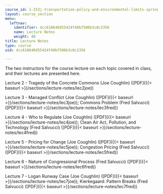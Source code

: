 ```yaml
---
course_id: 1-253j-transportation-policy-and-environmental-limits-spring-2004
layout: course_section
menu:
  leftnav:
    identifier: dcc618640d55424f48b7506b3c8c2356
    name: Lecture Notes
    weight: 40
title: Lecture Notes
type: course
uid: dcc618640d55424f48b7506b3c8c2356

---
```


The two instructors for the course lecture on each topic covered in class, and their lectures are presented here.

Lecture 2 - Tragedy of the Concrete Commons (Joe Coughlin) ([PDF]({{< baseurl >}}/sections/lecture-notes/lec2joe))

Lecture 3 - Managed Conflict (Joe Coughlin) ([PDF]({{< baseurl >}}/sections/lecture-notes/lec3joe)); Commons Problem (Fred Salvucci) ([PDF]({{< baseurl >}}/sections/lecture-notes/lec3fred))

Lecture 4 - Who to Regulate (Joe Coughlin) ([PDF]({{< baseurl >}}/sections/lecture-notes/lec4joe)); Clean Air Act, Pollution, and Technology (Fred Salvucci) ([PDF]({{< baseurl >}}/sections/lecture-notes/lec4fred))

Lecture 5 - Pricing for Change (Joe Coughlin) ([PDF]({{< baseurl >}}/sections/lecture-notes/lec5joe)); Congestion Pricing (Fred Salvucci) ([PDF]({{< baseurl >}}/sections/lecture-notes/lec5fred))

Lecture 6 - Nature of Congressional Process (Fred Salvucci) ([PDF]({{< baseurl >}}/sections/lecture-notes/lec6fred))

Lecture 7 - Logan Runway Case (Joe Coughlin) ([PDF]({{< baseurl >}}/sections/lecture-notes/lec7joe)); Kierkegaard: Pattern Breaks (Fred Salvucci) ([PDF]({{< baseurl >}}/sections/lecture-notes/lec7fred))